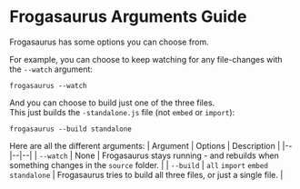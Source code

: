 # Frogasaurus Arguments Guide
Frogasaurus has some options you can choose from.

For example, you can choose to keep watching for any file-changes with the `--watch` argument:
```
frogasaurus --watch
```

And you can choose to build just one of the three files.<br>
This just builds the `-standalone.js` file (not `embed` or `import`):
```
frogasaurus --build standalone
```

Here are all the different arguments:
| Argument | Options | Description |
|--|--|--|
| `--watch` | None | Frogasaurus stays running - and rebuilds when something changes in the `source` folder. |
| `--build` | `all` `import` `embed` `standalone` | Frogasaurus tries to build all three files, or just a single file. |
